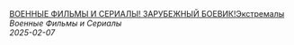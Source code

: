 <!--2025-02-07 13:01:15-->
<div class="yb">
  <a class="nodecor" href="/index.html?filmy/voennye_filmy_i_serialy_zarubejnyj_boevik_ekstremaly">
    <img class="preview" data-videoid="opq-bzs6K5o" src="https://i4.ytimg.com/vi/opq-bzs6K5o/hqdefault.jpg" align="middle" alt="">
  </a>
  <div class="inlbl text">
    <a class="nodecor" href="/index.html?filmy/voennye_filmy_i_serialy_zarubejnyj_boevik_ekstremaly">ВОЕННЫЕ ФИЛЬМЫ И СЕРИАЛЫ! ЗАРУБЕЖНЫЙ БОЕВИК!Экстремалы</a><br>
    <i class="smaller2">Военные Фильмы и Сериалы</i><br>
    <i class="smaller3">2025-02-07</i>
  </div>
</div>
